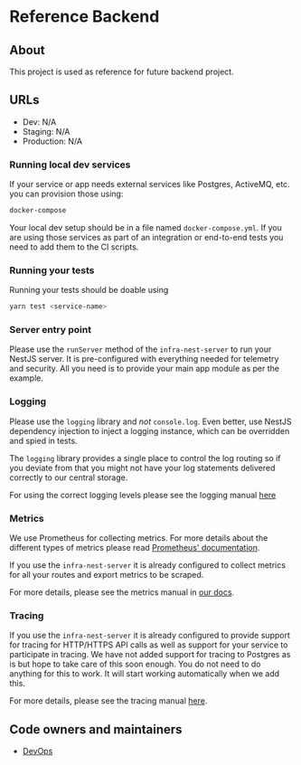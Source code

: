 # Reference Backend

## About

This project is used as reference for future backend project.

## URLs

- Dev: N/A
- Staging: N/A
- Production: N/A

### Running local dev services

If your service or app needs external services like Postgres, ActiveMQ, etc. you
can provision those using:

```bash
docker-compose
```

Your local dev setup should be in a file named `docker-compose.yml`. If you are
using those services as part of an integration or end-to-end tests you need to
add them to the CI scripts.

### Running your tests

Running your tests should be doable using

```bash
yarn test <service-name>
```

### Server entry point

Please use the `runServer` method of the `infra-nest-server` to run your NestJS
server. It is pre-configured with everything needed for telemetry and security.
All you need is to provide your main app module as per the example.

### Logging

Please use the `logging` library and _not_ `console.log`. Even better, use
NestJS dependency injection to inject a logging instance, which can be
overridden and spied in tests.

The `logging` library provides a single place to control the log routing so if
you deviate from that you might not have your log statements delivered correctly
to our central storage.

For using the correct logging levels please see the logging manual
[here](https://docs.devland.is/development/devops/logging)

### Metrics

We use Prometheus for collecting metrics. For more details about the different
types of metrics please read [Prometheus' documentation](https://prometheus.io/docs/concepts/metric_types/).

If you use the `infra-nest-server` it is already configured to collect metrics
for all your routes and export metrics to be scraped.

For more details, please see the metrics manual in [our docs](https://docs.devland.is/development/devops/metrics).

### Tracing

If you use the `infra-nest-server` it is already configured to provide support
for tracing for HTTP/HTTPS API calls as well as support for your service to
participate in tracing. We have not added support for tracing to Postgres as is
but hope to take care of this soon enough. You do not need to do anything for
this to work. It will start working automatically when we add this.

For more details, please see the tracing manual [here](../../handbook/technical-overview/devops/observability#tracing).

## Code owners and maintainers

- [DevOps](https://github.com/orgs/island-is/teams/devops/members)
